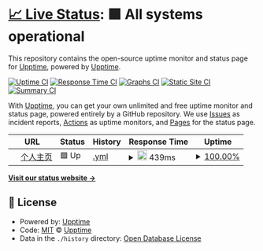 # [📈 Live Status](https://linshenkx.cn): <!--live status--> **🟩 All systems operational**

This repository contains the open-source uptime monitor and status page for [Upptime](https://upptime.js.org), powered by [Upptime](https://github.com/upptime/upptime).

[![Uptime CI](https://github.com/linshenkx/upptime/workflows/Uptime%20CI/badge.svg)](https://github.com/linshenkx/upptime/actions?query=workflow%3A%22Uptime+CI%22)
[![Response Time CI](https://github.com/linshenkx/upptime/workflows/Response%20Time%20CI/badge.svg)](https://github.com/linshenkx/upptime/actions?query=workflow%3A%22Response+Time+CI%22)
[![Graphs CI](https://github.com/linshenkx/upptime/workflows/Graphs%20CI/badge.svg)](https://github.com/linshenkx/upptime/actions?query=workflow%3A%22Graphs+CI%22)
[![Static Site CI](https://github.com/linshenkx/upptime/workflows/Static%20Site%20CI/badge.svg)](https://github.com/linshenkx/upptime/actions?query=workflow%3A%22Static+Site+CI%22)
[![Summary CI](https://github.com/linshenkx/upptime/workflows/Summary%20CI/badge.svg)](https://github.com/linshenkx/upptime/actions?query=workflow%3A%22Summary+CI%22)

With [Upptime](https://upptime.js.org), you can get your own unlimited and free uptime monitor and status page, powered entirely by a GitHub repository. We use [Issues](https://github.com/upptime/upptime/issues) as incident reports, [Actions](https://github.com/linshenkx/upptime/actions) as uptime monitors, and [Pages](https://linshenkx.cn) for the status page.

<!--start: status pages-->
<!-- This summary is generated by Upptime (https://github.com/upptime/upptime) -->
<!-- Do not edit this manually, your changes will be overwritten -->
<!-- prettier-ignore -->
| URL | Status | History | Response Time | Uptime |
| --- | ------ | ------- | ------------- | ------ |
| <img alt="" src="https://icons.duckduckgo.com/ip3/linshenkx.cn.ico" height="13"> [个人主页](https://linshenkx.cn) | 🟩 Up | [.yml](https://github.com/linshenkx/upptime/commits/HEAD/history/.yml) | <details><summary><img alt="Response time graph" src="./graphs//response-time-week.png" height="20"> 439ms</summary><br><a href="https://linshenkx.github.io/upptime/history/"><img alt="Response time 1433" src="https://img.shields.io/endpoint?url=https%3A%2F%2Fraw.githubusercontent.com%2Flinshenkx%2Fupptime%2FHEAD%2Fapi%2F%2Fresponse-time.json"></a><br><a href="https://linshenkx.github.io/upptime/history/"><img alt="24-hour response time 254" src="https://img.shields.io/endpoint?url=https%3A%2F%2Fraw.githubusercontent.com%2Flinshenkx%2Fupptime%2FHEAD%2Fapi%2F%2Fresponse-time-day.json"></a><br><a href="https://linshenkx.github.io/upptime/history/"><img alt="7-day response time 439" src="https://img.shields.io/endpoint?url=https%3A%2F%2Fraw.githubusercontent.com%2Flinshenkx%2Fupptime%2FHEAD%2Fapi%2F%2Fresponse-time-week.json"></a><br><a href="https://linshenkx.github.io/upptime/history/"><img alt="30-day response time 314" src="https://img.shields.io/endpoint?url=https%3A%2F%2Fraw.githubusercontent.com%2Flinshenkx%2Fupptime%2FHEAD%2Fapi%2F%2Fresponse-time-month.json"></a><br><a href="https://linshenkx.github.io/upptime/history/"><img alt="1-year response time 1331" src="https://img.shields.io/endpoint?url=https%3A%2F%2Fraw.githubusercontent.com%2Flinshenkx%2Fupptime%2FHEAD%2Fapi%2F%2Fresponse-time-year.json"></a></details> | <details><summary><a href="https://linshenkx.github.io/upptime/history/">100.00%</a></summary><a href="https://linshenkx.github.io/upptime/history/"><img alt="All-time uptime 90.13%" src="https://img.shields.io/endpoint?url=https%3A%2F%2Fraw.githubusercontent.com%2Flinshenkx%2Fupptime%2FHEAD%2Fapi%2F%2Fuptime.json"></a><br><a href="https://linshenkx.github.io/upptime/history/"><img alt="24-hour uptime 100.00%" src="https://img.shields.io/endpoint?url=https%3A%2F%2Fraw.githubusercontent.com%2Flinshenkx%2Fupptime%2FHEAD%2Fapi%2F%2Fuptime-day.json"></a><br><a href="https://linshenkx.github.io/upptime/history/"><img alt="7-day uptime 100.00%" src="https://img.shields.io/endpoint?url=https%3A%2F%2Fraw.githubusercontent.com%2Flinshenkx%2Fupptime%2FHEAD%2Fapi%2F%2Fuptime-week.json"></a><br><a href="https://linshenkx.github.io/upptime/history/"><img alt="30-day uptime 100.00%" src="https://img.shields.io/endpoint?url=https%3A%2F%2Fraw.githubusercontent.com%2Flinshenkx%2Fupptime%2FHEAD%2Fapi%2F%2Fuptime-month.json"></a><br><a href="https://linshenkx.github.io/upptime/history/"><img alt="1-year uptime 86.37%" src="https://img.shields.io/endpoint?url=https%3A%2F%2Fraw.githubusercontent.com%2Flinshenkx%2Fupptime%2FHEAD%2Fapi%2F%2Fuptime-year.json"></a></details>

<!--end: status pages-->

[**Visit our status website →**](https://linshenkx.cn)

## 📄 License

- Powered by: [Upptime](https://github.com/upptime/upptime)
- Code: [MIT](./LICENSE) © [Upptime](https://upptime.js.org)
- Data in the `./history` directory: [Open Database License](https://opendatacommons.org/licenses/odbl/1-0/)
